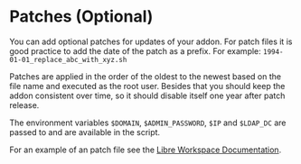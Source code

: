 # Patches (Optional)

You can add optional patches for updates of your addon. For patch files it is good practice to add the date of the patch as a prefix. For example: `1994-01-01_replace_abc_with_xyz.sh`

Patches are applied in the order of the oldest to the newest based on the file name and executed as the root user. Besides that you should keep the addon consistent over time, so it should disable itself one year after patch release.

The environment variables `$DOMAIN`, `$ADMIN_PASSWORD`, `$IP` and `$LDAP_DC` are passed to and are available in the script.

For an example of an patch file see the [Libre Workspace Documentation](https://docs.libre-workspace.org).
